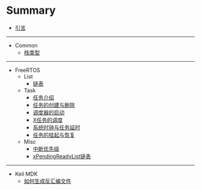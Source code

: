 # Summary

- [引言](README.md)

---

- Common
    - [栈类型](Common/Markdown/stack_type.md)

---

- FreeRTOS
    - List
        - [链表](FreeRTOS/Markdown/list.md)
    - Task
        - [任务介绍](FreeRTOS/Markdown/task_introduction.md)
        - [任务的创建与删除](FreeRTOS/Markdown/task_create_and_delete.md)
        - [调度器的启动](FreeRTOS/Markdown/task_start_scheduler.md)
        - [X任务的调度](FreeRTOS/Markdown/task_yield.md)
        - [系统时钟与任务延时](FreeRTOS/Markdown/task_systick_and_delay.md)
        - [任务的挂起与恢复](FreeRTOS/Markdown/task_suspend_and_resume.md)
    - Misc
        - [中断优先级](FreeRTOS/Markdown/misc_interrupt_priority.md)
        - [xPendingReadyList链表](FreeRTOS/Markdown/misc_xpendingreadylist.md)

---

- Keil MDK
    - [如何生成反汇编文件](Keil/Markdown/disassembly_output.md)
